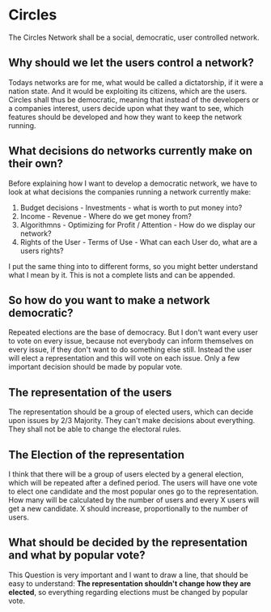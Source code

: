 # Circles
The Circles Network shall be a social, democratic, user controlled network.

## Why should we let the users control a network?
Todays networks are for me, what would be called a dictatorship,
if it were a nation state.
And it would be exploiting its citizens, which are the users.
Circles shall thus be democratic, meaning that instead of the developers
or a companies interest, users decide upon what they want to see, which features
should be developed and how they want to keep the network running.

## What decisions do networks currently make on their own?
Before explaining how I want to develop a democratic network, we have to look
at what decisions the companies running a network currently make:
1. Budget decisions - Investments - what is worth to put money into?
2. Income - Revenue - Where do we get money from?
3. Algorithmns - Optimizing for Profit / Attention - How do we display our network?
4. Rights of the User - Terms of Use - What can each User do, what are a users rights?

I put the same thing into to different forms, so you might better understand what
I mean by it.
This is not a complete lists and can be appended.
 
## So how do you want to make a network democratic?
Repeated elections are the base of democracy.
But I don't want every user to vote on every issue,
because not everybody can inform themselves on every issue,
if they don't want to do something else still.
Instead the user will elect a representation and this will vote on each
issue. Only a few important decision should be made by popular vote.

## The representation of the users
The representation should be a group of elected users,
which can decide upon issues by 2/3 Majority.
They can't make decisions about everything.
They shall not be able to change the electoral
rules.

## The Election of the representation
I think that there will be a group of users elected
by a general election, which will be repeated after a defined
period. The users will have one vote to elect one candidate and
the most popular ones go to the representation.
How many will be calculated by the number of users
and every X users will get a new candidate.
X should increase, proportionally to the number of users.

## What should be decided by the representation and what by popular vote?
This Question is very important and I want to draw a line, that should be easy to understand:
**The representation shouldn't change how they are elected**, so everything regarding
elections must be changed by popular vote.

